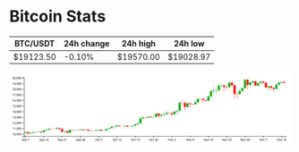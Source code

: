 # Bitcoin Stats

BTC/USDT|24h change|24h high|24h low|
|---|---|---|---|
|$19123.50|-0.10%|$19570.00|$19028.97|

<img src="./chart.svg">

